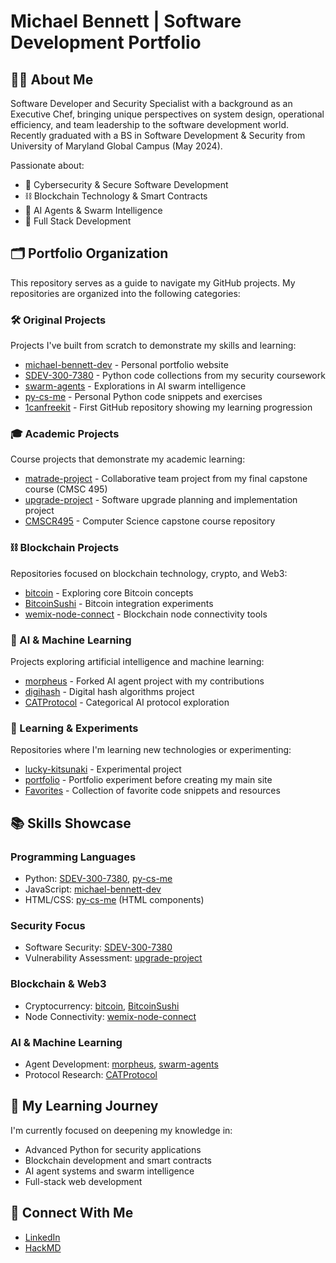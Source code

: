# Michael Bennett | Software Development Portfolio

## 👨‍💻 About Me
Software Developer and Security Specialist with a background as an Executive Chef, bringing unique perspectives on system design, operational efficiency, and team leadership to the software development world. Recently graduated with a BS in Software Development & Security from University of Maryland Global Campus (May 2024). 

Passionate about:
- 🔐 Cybersecurity & Secure Software Development
- ⛓️ Blockchain Technology & Smart Contracts
- 🤖 AI Agents & Swarm Intelligence
- 🧩 Full Stack Development

## 🗂️ Portfolio Organization
This repository serves as a guide to navigate my GitHub projects. My repositories are organized into the following categories:

### 🛠️ Original Projects
Projects I've built from scratch to demonstrate my skills and learning:

- [michael-bennett-dev](https://github.com/mbennett-labs/michael-bennett-dev) - Personal portfolio website
- [SDEV-300-7380](https://github.com/mbennett-labs/SDEV-300-7380) - Python code collections from my security coursework
- [swarm-agents](https://github.com/mbennett-labs/swarm-agents) - Explorations in AI swarm intelligence
- [py-cs-me](https://github.com/mbennett-labs/py-cs-me) - Personal Python code snippets and exercises
- [1canfreekit](https://github.com/mbennett-labs/1canfreekit) - First GitHub repository showing my learning progression

### 🎓 Academic Projects
Course projects that demonstrate my academic learning:

- [matrade-project](https://github.com/mbennett-labs/matrade-project) - Collaborative team project from my final capstone course (CMSC 495)
- [upgrade-project](https://github.com/mbennett-labs/upgrade-project) - Software upgrade planning and implementation project
- [CMSCR495](https://github.com/mbennett-labs/CMSCR495) - Computer Science capstone course repository

### ⛓️ Blockchain Projects
Repositories focused on blockchain technology, crypto, and Web3:

- [bitcoin](https://github.com/mbennett-labs/bitcoin) - Exploring core Bitcoin concepts
- [BitcoinSushi](https://github.com/mbennett-labs/BitcoinSushi) - Bitcoin integration experiments
- [wemix-node-connect](https://github.com/mbennett-labs/wemix-node-connect) - Blockchain node connectivity tools

### 🤖 AI & Machine Learning
Projects exploring artificial intelligence and machine learning:

- [morpheus](https://github.com/mbennett-labs/morpheus) - Forked AI agent project with my contributions
- [digihash](https://github.com/mbennett-labs/digihash) - Digital hash algorithms project
- [CATProtocol](https://github.com/mbennett-labs/CATProtocol) - Categorical AI protocol exploration

### 🧪 Learning & Experiments
Repositories where I'm learning new technologies or experimenting:

- [lucky-kitsunaki](https://github.com/mbennett-labs/lucky-kitsunaki) - Experimental project
- [portfolio](https://github.com/mbennett-labs/portfolio) - Portfolio experiment before creating my main site
- [Favorites](https://github.com/mbennett-labs/Favorites) - Collection of favorite code snippets and resources

## 📚 Skills Showcase

### Programming Languages
- Python: [SDEV-300-7380](https://github.com/mbennett-labs/SDEV-300-7380), [py-cs-me](https://github.com/mbennett-labs/py-cs-me)
- JavaScript: [michael-bennett-dev](https://github.com/mbennett-labs/michael-bennett-dev)
- HTML/CSS: [py-cs-me](https://github.com/mbennett-labs/py-cs-me) (HTML components)

### Security Focus
- Software Security: [SDEV-300-7380](https://github.com/mbennett-labs/SDEV-300-7380)
- Vulnerability Assessment: [upgrade-project](https://github.com/mbennett-labs/upgrade-project)

### Blockchain & Web3
- Cryptocurrency: [bitcoin](https://github.com/mbennett-labs/bitcoin), [BitcoinSushi](https://github.com/mbennett-labs/BitcoinSushi)
- Node Connectivity: [wemix-node-connect](https://github.com/mbennett-labs/wemix-node-connect)

### AI & Machine Learning
- Agent Development: [morpheus](https://github.com/mbennett-labs/morpheus), [swarm-agents](https://github.com/mbennett-labs/swarm-agents)
- Protocol Research: [CATProtocol](https://github.com/mbennett-labs/CATProtocol)

## 🌱 My Learning Journey
I'm currently focused on deepening my knowledge in:
- Advanced Python for security applications
- Blockchain development and smart contracts
- AI agent systems and swarm intelligence
- Full-stack web development

## 🔗 Connect With Me
- [LinkedIn](https://www.linkedin.com/in/michael-bennett-a29a93103/)
- [HackMD](https://hackmd.io/@xbBf1zpRTXaSATerS04iJg)

